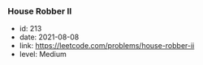 ### House Robber II

* id: 213
* date: 2021-08-08
* link: https://leetcode.com/problems/house-robber-ii
* level: Medium
